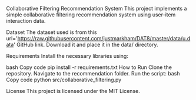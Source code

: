 Collaborative Filtering Recommendation System
This project implements a simple collaborative filtering recommendation system using user-item interaction data.

Dataset
The dataset used is from this url='https://raw.githubusercontent.com/justmarkham/DAT8/master/data/u.data' GitHub link. Download it and place it in the data/ directory.

Requirements
Install the necessary libraries using:

bash
Copy code
pip install -r requirements.txt
How to Run
Clone the repository.
Navigate to the recommendation folder.
Run the script:
bash
Copy code
python src/collaborative_filtering.py

License
This project is licensed under the MIT License.
